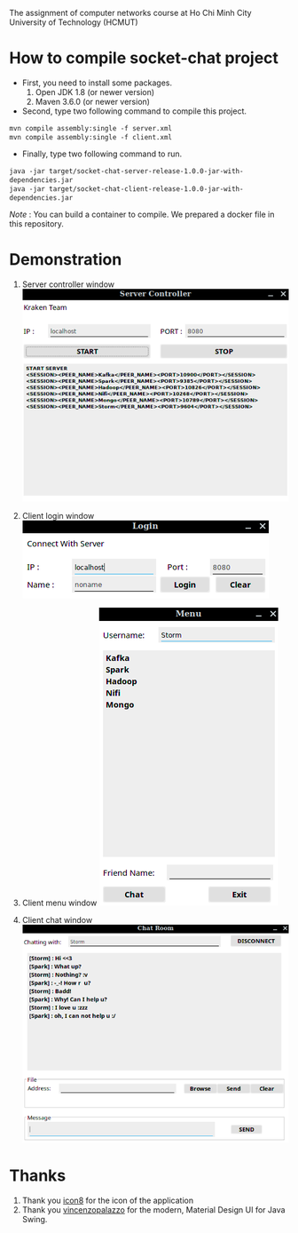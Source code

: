The assignment of computer networks course at Ho Chi Minh City University of Technology (HCMUT)

# How to compile socket-chat project

- First, you need to install some packages.
   1. Open JDK 1.8 (or newer version)
   2. Maven 3.6.0 (or newer version)
- Second, type two following command to compile this project.
```
mvn compile assembly:single -f server.xml
mvn compile assembly:single -f client.xml
```
- Finally, type two following command to run.
```
java -jar target/socket-chat-server-release-1.0.0-jar-with-dependencies.jar
java -jar target/socket-chat-client-release-1.0.0-jar-with-dependencies.jar
```

*Note* : You can build a container to compile. We prepared a docker file in this repository.

# Demonstration

1. Server controller window
![server](./demo/server_window.png)

2. Client login window
![login](./demo/login_window.png)

3. Client menu window
![menu](./demo/menu_window.png)

4. Client chat window
![chat](./demo/chat_window.png)

# Thanks

1. Thank you [icon8](https://icons8.com) for the icon of the application
2. Thank you  [vincenzopalazzo](https://github.com/vincenzopalazzo/material-ui-swing) for the modern, Material Design UI for Java Swing.
